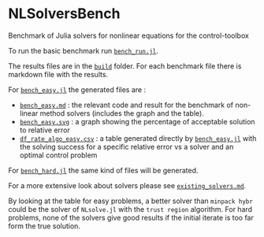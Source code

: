 # NLSolversBench
Benchmark of Julia solvers for nonlinear equations for the control-toolbox

To run the basic benchmark run [```bench_run.jl```](bench_run.jl).

The results files are in the [```build```](build) folder.
For each benchmark file there is markdown file with the results.

For [```bench_easy.jl```](src/bench_easy.jl) the generated files are : 
- [```bench_easy.md```](build/bench_easy.md) : the relevant code and result for the benchmark of non-linear method solvers (includes the graph and the table).
- [```bench_easy.svg```](build/bench_easy.svg) : a graph showing the percentage of acceptable solution to relative error
- [```df_rate_algo_easy.csv```](build/df_rate_algo.csv) : a table generated directly by [```bench_easy.jl```](src/bench_easy.jl) with the solving success for a specific relative error vs a solver and an optimal control problem

For [```bench_hard.jl```](src/bench_hard.jl) the same kind of files will be generated.

For a more extensive look about solvers please see [```existing_solvers.md```](existing_solvers.md). 

By looking at the table for easy problems, a better solver than ```minpack hybr``` could be the solver of ```NLsolve.jl``` with the ```trust region``` algorithm.
For hard problems, none of the solvers give good results if the initial iterate is too far form the true solution. 